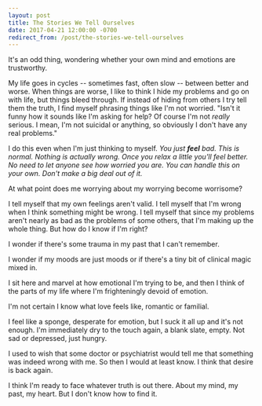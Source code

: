 ```yaml
---
layout: post
title: The Stories We Tell Ourselves
date: 2017-04-21 12:00:00 -0700
redirect_from: /post/the-stories-we-tell-ourselves
---
```


It's an odd thing, wondering whether your own mind and emotions are trustworthy.

My life goes in cycles -- sometimes fast, often slow -- between better and worse. When things are worse, I like to think I hide my problems and go on with life, but things bleed through. If instead of hiding from others I try tell them the truth, I find myself phrasing things like I'm not worried. "Isn't it funny how it sounds like I'm asking for help? Of course I'm not *really* serious. I mean, I'm not suicidal or anything, so obviously I don't have any real problems."

I do this even when I'm just thinking to myself. _You just **feel** bad. This is normal. Nothing is actually wrong. Once you relax a little you'll feel better. No need to let anyone see how worried you are. You can handle this on your own. Don't make a big deal out of it._

At what point does me worrying about my worrying become worrisome?

I tell myself that my own feelings aren't valid. I tell myself that I'm wrong when I think something might be wrong. I tell myself that since my problems aren't nearly as bad as the problems of some others, that I'm making up the whole thing. But how do I know if I'm right?

I wonder if there's some trauma in my past that I can't remember.

I wonder if my moods are just moods or if there's a tiny bit of clinical magic mixed in.

I sit here and marvel at how emotional I'm trying to be, and then I think of the parts of my life where I'm frighteningly devoid of emotion.

I'm not certain I know what love feels like, romantic or familial.

I feel like a sponge, desperate for emotion, but I suck it all up and it's not enough. I'm immediately dry to the touch again, a blank slate, empty. Not sad or depressed, just hungry.

I used to wish that some doctor or psychiatrist would tell me that something was indeed wrong with me. So then I would at least know. I think that desire is back again.

I think I'm ready to face whatever truth is out there. About my mind, my past, my heart. But I don't know how to find it.
